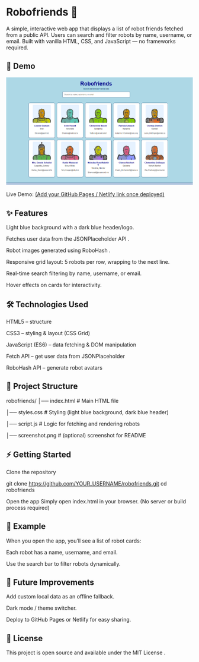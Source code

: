 # Robofriends 👾

A simple, interactive web app that displays a list of robot friends fetched from a public API. Users can search and filter robots by name, username, or email. Built with vanilla HTML, CSS, and JavaScript — no frameworks required.

## 🚀 Demo

![Robofriends Screenshot](assets/Capture.PNG)


Live Demo: [(Add your GitHub Pages / Netlify link once deployed)](https://ysayaovong.github.io/RoboFriends/)

## ✨ Features

Light blue background with a dark blue header/logo.

Fetches user data from the JSONPlaceholder API
.

Robot images generated using RoboHash
.

Responsive grid layout: 5 robots per row, wrapping to the next line.

Real-time search filtering by name, username, or email.

Hover effects on cards for interactivity.

## 🛠️ Technologies Used

HTML5 – structure

CSS3 – styling & layout (CSS Grid)

JavaScript (ES6) – data fetching & DOM manipulation

Fetch API – get user data from JSONPlaceholder

RoboHash API – generate robot avatars

## 📂 Project Structure
robofriends/
│── index.html     # Main HTML file

│── styles.css     # Styling (light blue background, dark blue header)

│── script.js      # Logic for fetching and rendering robots

│── screenshot.png # (optional) screenshot for README

## ⚡ Getting Started

Clone the repository

git clone https://github.com/YOUR_USERNAME/robofriends.git
cd robofriends


Open the app
Simply open index.html in your browser.
(No server or build process required)

## 📸 Example

When you open the app, you’ll see a list of robot cards:

Each robot has a name, username, and email.

Use the search bar to filter robots dynamically.

## 🔮 Future Improvements

Add custom local data as an offline fallback.

Dark mode / theme switcher.

Deploy to GitHub Pages or Netlify for easy sharing.

## 📜 License

This project is open source and available under the MIT License
.

